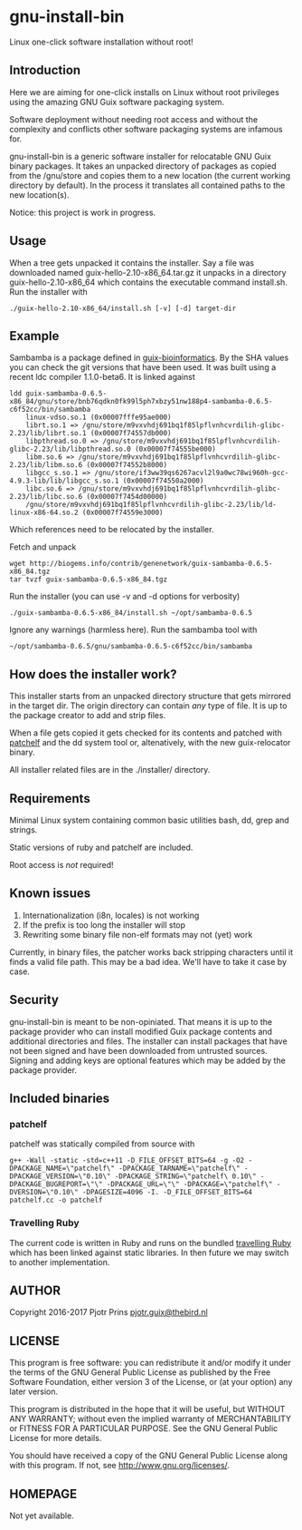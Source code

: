 # gnu-install-bin

Linux one-click software installation without root!

## Introduction

Here we are aiming for one-click installs on Linux without root
privileges using the amazing GNU Guix software packaging
system.

Software deployment without needing root access and without the
complexity and conflicts other software packaging systems are infamous
for.

gnu-install-bin is a generic software installer for relocatable GNU
Guix binary packages. It takes an unpacked directory of packages as
copied from the /gnu/store and copies them to a new location (the
current working directory by default). In the process it translates
all contained paths to the new location(s).

Notice: this project is work in progress.

## Usage

When a tree gets unpacked it contains the installer. Say a file was
downloaded named guix-hello-2.10-x86\_64.tar.gz it unpacks in a
directory guix-hello-2.10-x86\_64 which contains the executable
command install.sh. Run the installer with

    ./guix-hello-2.10-x86_64/install.sh [-v] [-d] target-dir

## Example

Sambamba is a package defined in [guix-bioinformatics](https://github.com/genenetwork/guix-bioinformatics/blob/master/gn/packages/bioinformatics.scm#L923). By the SHA values you can check the git versions that
have been used. It was built using a recent ldc compiler 1.1.0-beta6. It is linked against

    ldd guix-sambamba-0.6.5-x86_84/gnu/store/bnb76qdkn0fk99l5ph7xbzy51nw188p4-sambamba-0.6.5-c6f52cc/bin/sambamba
        linux-vdso.so.1 (0x00007fffe95ae000)
        librt.so.1 => /gnu/store/m9vxvhdj691bq1f85lpflvnhcvrdilih-glibc-2.23/lib/librt.so.1 (0x00007f74557db000)
        libpthread.so.0 => /gnu/store/m9vxvhdj691bq1f85lpflvnhcvrdilih-glibc-2.23/lib/libpthread.so.0 (0x00007f74555be000)
        libm.so.6 => /gnu/store/m9vxvhdj691bq1f85lpflvnhcvrdilih-glibc-2.23/lib/libm.so.6 (0x00007f74552b8000)
        libgcc_s.so.1 => /gnu/store/if3ww39qs6267acvl2l9a0wc78wi960h-gcc-4.9.3-lib/lib/libgcc_s.so.1 (0x00007f74550a2000)
        libc.so.6 => /gnu/store/m9vxvhdj691bq1f85lpflvnhcvrdilih-glibc-2.23/lib/libc.so.6 (0x00007f7454d00000)
        /gnu/store/m9vxvhdj691bq1f85lpflvnhcvrdilih-glibc-2.23/lib/ld-linux-x86-64.so.2 (0x00007f74559e3000)

Which references need to be relocated by the installer.

Fetch and unpack

    wget http://biogems.info/contrib/genenetwork/guix-sambamba-0.6.5-x86_84.tgz
    tar tvzf guix-sambamba-0.6.5-x86_84.tgz

Run the installer (you can use -v and -d options for verbosity)

    ./guix-sambamba-0.6.5-x86_84/install.sh ~/opt/sambamba-0.6.5

Ignore any warnings (harmless here). Run the sambamba tool with

    ~/opt/sambamba-0.6.5/gnu/sambamba-0.6.5-c6f52cc/bin/sambamba

## How does the installer work?

This installer starts from an unpacked directory structure that gets
mirrored in the target dir. The origin directory can contain *any*
type of file. It is up to the package creator to add and strip files.

When a file gets copied it gets checked for its contents and patched with
[patchelf](https://github.com/NixOS/patchelf) and the dd system tool or,
altenatively, with the new guix-relocator binary.

All installer related files are in the ./installer/ directory.

## Requirements

Minimal Linux system containing common basic utilities bash, dd, grep and strings.

Static versions of ruby and patchelf are included.

Root access is *not* required!

## Known issues

1. Internationalization (i8n, locales) is not working
2. If the prefix is too long the installer will stop
3. Rewriting some binary file non-elf formats may not (yet) work

Currently, in binary files, the patcher works back stripping
characters until it finds a valid file path. This may be a bad
idea. We'll have to take it case by case.

## Security

gnu-install-bin is meant to be non-opiniated. That means it is up to
the package provider who can install modified Guix package contents
and additional directories and files. The installer can install
packages that have not been signed and have been downloaded from
untrusted sources. Signing and adding keys are optional features which
may be added by the package provider.

## Included binaries

### patchelf

patchelf was statically compiled from source with

    g++ -Wall -static -std=c++11 -D_FILE_OFFSET_BITS=64 -g -O2 -DPACKAGE_NAME=\"patchelf\" -DPACKAGE_TARNAME=\"patchelf\" -DPACKAGE_VERSION=\"0.10\" -DPACKAGE_STRING=\"patchelf\ 0.10\" -DPACKAGE_BUGREPORT=\"\" -DPACKAGE_URL=\"\" -DPACKAGE=\"patchelf\" -DVERSION=\"0.10\" -DPAGESIZE=4096 -I. -D_FILE_OFFSET_BITS=64 patchelf.cc -o patchelf

### Travelling Ruby

The current code is written in Ruby and runs on the bundled
[travelling Ruby](https://github.com/phusion/traveling-ruby/blob/master/TUTORIAL-1.md)
which has been linked against static libraries. In then future we may
switch to another implementation.

## AUTHOR

Copyright 2016-2017 Pjotr Prins <pjotr.guix@thebird.nl>

## LICENSE

This program is free software: you can redistribute it and/or modify
it under the terms of the GNU General Public License as published by
the Free Software Foundation, either version 3 of the License, or (at
your option) any later version.

This program is distributed in the hope that it will be useful, but
WITHOUT ANY WARRANTY; without even the implied warranty of
MERCHANTABILITY or FITNESS FOR A PARTICULAR PURPOSE.  See the GNU
General Public License for more details.

You should have received a copy of the GNU General Public License
along with this program.  If not, see <http://www.gnu.org/licenses/>.

## HOMEPAGE

Not yet available.
